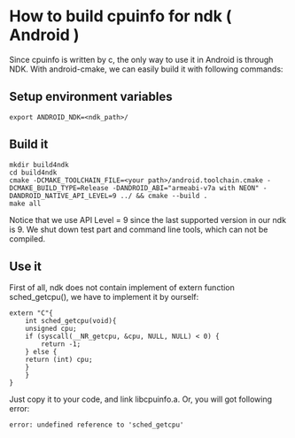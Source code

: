 # How to build cpuinfo for ndk ( Android )

Since cpuinfo is written by c, the only way to use it in Android is through NDK. With android-cmake, we can easily build it with following commands:

## Setup environment variables
    export ANDROID_NDK=<ndk_path>/
    
## Build it
    mkdir build4ndk
    cd build4ndk
    cmake -DCMAKE_TOOLCHAIN_FILE=<your path>/android.toolchain.cmake -DCMAKE_BUILD_TYPE=Release -DANDROID_ABI="armeabi-v7a with NEON" -DANDROID_NATIVE_API_LEVEL=9 ../ && cmake --build .
    make all

Notice that we use API Level = 9 since the last supported version in our ndk is 9.
We shut down test part and command line tools, which can not be compiled.

## Use it
First of all, ndk does not contain implement of extern function sched_getcpu(), we have to implement it by ourself:

    extern "C"{
        int sched_getcpu(void){
        unsigned cpu;
        if (syscall(__NR_getcpu, &cpu, NULL, NULL) < 0) {
            return -1;
        } else {
        return (int) cpu;
        }
        }
    }

Just copy it to your code, and link libcpuinfo.a. Or, you will got following error:

    error: undefined reference to 'sched_getcpu'
